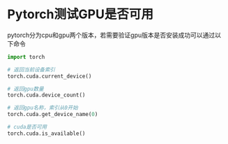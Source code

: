 # Pytorch测试GPU是否可用

<!--more-->

pytorch分为cpu和gpu两个版本，若需要验证gpu版本是否安装成功可以通过以下命令

```python
import torch

# 返回当前设备索引
torch.cuda.current_device()

# 返回gpu数量
torch.cuda.device_count()

# 返回gpu名称，索引从0开始
torch.cuda.get_device_name(0)

# cuda是否可用
torch.cuda.is_available()
```



